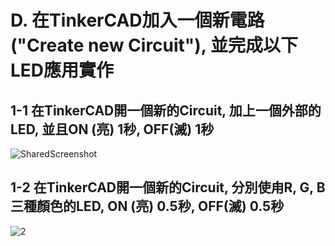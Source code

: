 # D. 在TinkerCAD加入一個新電路("Create new Circuit"), 並完成以下LED應用實作
## 1-1 在TinkerCAD開一個新的Circuit, 加上一個外部的LED, 並且ON (亮) 1秒, OFF(滅) 1秒
![SharedScreenshot](https://user-images.githubusercontent.com/89329182/131237971-cd8d9977-1152-4902-ae46-a29d8533066a.jpg)
## 1-2 在TinkerCAD開一個新的Circuit, 分別使甪R, G, B三種顏色的LED, ON (亮) 0.5秒, OFF(滅) 0.5秒
![2](https://user-images.githubusercontent.com/89329182/131238132-2a36a0e2-3d4b-48d2-a50b-925e9e63505d.jpg)


